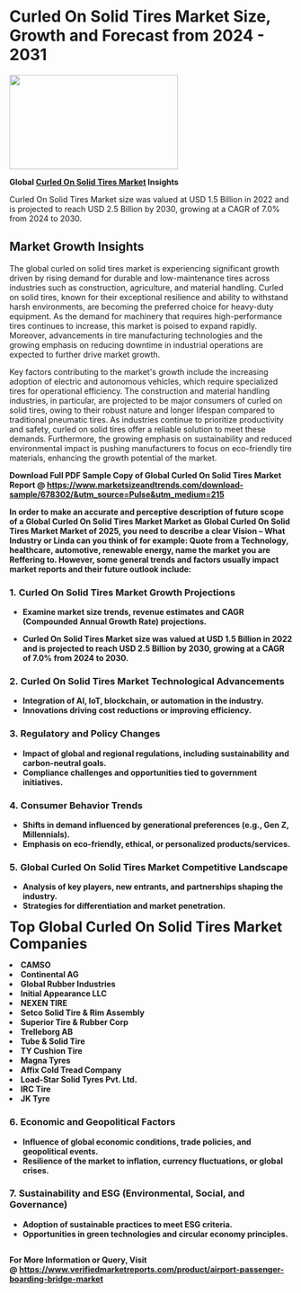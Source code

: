 <H1>Curled On Solid Tires Market Size, Growth and Forecast from 2024 - 2031</H1><img class="aligncenter size-medium wp-image-584254" src="https://thirdeyenews.in/wp-content/uploads/2024/09/Global-Market-Research-300x168.jpeg" alt="" width="300" height="168" /><p><strong>Global&nbsp;<a href="https://www.marketsizeandtrends.com/download-sample/678302/&amp;utm_source=Pulse&amp;utm_medium=215">Curled On Solid Tires Market</a> Insights</strong></p><p>Curled On Solid Tires Market size was valued at USD 1.5 Billion in 2022 and is projected to reach USD 2.5 Billion by 2030, growing at a CAGR of 7.0% from 2024 to 2030.</p><p><h2>Market Growth Insights</h2> <p>The global curled on solid tires market is experiencing significant growth driven by rising demand for durable and low-maintenance tires across industries such as construction, agriculture, and material handling. Curled on solid tires, known for their exceptional resilience and ability to withstand harsh environments, are becoming the preferred choice for heavy-duty equipment. As the demand for machinery that requires high-performance tires continues to increase, this market is poised to expand rapidly. Moreover, advancements in tire manufacturing technologies and the growing emphasis on reducing downtime in industrial operations are expected to further drive market growth.</p> <p><strong></strong></p> <p>Key factors contributing to the market's growth include the increasing adoption of electric and autonomous vehicles, which require specialized tires for operational efficiency. The construction and material handling industries, in particular, are projected to be major consumers of curled on solid tires, owing to their robust nature and longer lifespan compared to traditional pneumatic tires. As industries continue to prioritize productivity and safety, curled on solid tires offer a reliable solution to meet these demands. Furthermore, the growing emphasis on sustainability and reduced environmental impact is pushing manufacturers to focus on eco-friendly tire materials, enhancing the growth potential of the market.</p> <p><strong></p><p><span class=""><strong>Download Full PDF Sample Copy of Global Curled On Solid Tires Market Report</strong> @ <a href="https://www.marketsizeandtrends.com/download-sample/678302/&amp;utm_source=Pulse&amp;utm_medium=215" target="_blank">https://www.marketsizeandtrends.com/download-sample/678302/&amp;utm_source=Pulse&amp;utm_medium=215</a></span></p><p>In order to make an accurate and perceptive description of future scope of a Global&nbsp;Curled On Solid Tires Market Market as Global&nbsp;Curled On Solid Tires Market Market of 2025, you need to describe a clear Vision &ndash; What Industry or Linda can you think of for example: Quote from a Technology, healthcare, automotive, renewable energy, name the market you are Reffering to. However, some general trends and factors usually impact market reports and their future outlook include:</p><h3>1.&nbsp;<strong>Curled On Solid Tires Market Growth Projections</strong></h3><ul><li>Examine market size trends, revenue estimates and CAGR (Compounded Annual Growth Rate) projections.</li><li><p>Curled On Solid Tires Market size was valued at USD 1.5 Billion in 2022 and is projected to reach USD 2.5 Billion by 2030, growing at a CAGR of 7.0% from 2024 to 2030.</p></li></ul><h3>2.&nbsp;<strong>Curled On Solid Tires Market Technological Advancements</strong></h3><ul><li>Integration of AI, IoT, blockchain, or automation in the industry.</li><li>Innovations driving cost reductions or improving efficiency.</li></ul><h3>3.&nbsp;<strong>Regulatory and Policy Changes</strong></h3><ul><li>Impact of global and regional regulations, including sustainability and carbon-neutral goals.</li><li>Compliance challenges and opportunities tied to government initiatives.</li></ul><h3>4.&nbsp;<strong>Consumer Behavior Trends</strong></h3><ul><li>Shifts in demand influenced by generational preferences (e.g., Gen Z, Millennials).</li><li>Emphasis on eco-friendly, ethical, or personalized products/services.</li></ul><h3>5.&nbsp;<strong>Global Curled On Solid Tires Market Competitive Landscape</strong></h3><ul><li>Analysis of key players, new entrants, and partnerships shaping the industry.</li><li>Strategies for differentiation and market penetration.</li></ul><p data-pm-slice="1 1 []"><span style="color: inherit; font-family: inherit; font-size: 25px;">Top Global Curled On Solid Tires Market Companies</span></p><div class="" data-test-id=""><p><li>CAMSO</li><li> Continental AG</li><li> Global Rubber Industries</li><li> Initial Appearance LLC</li><li> NEXEN TIRE</li><li> Setco Solid Tire & Rim Assembly</li><li> Superior Tire & Rubber Corp</li><li> Trelleborg AB</li><li> Tube & Solid Tire</li><li> TY Cushion Tire</li><li> Magna Tyres</li><li> Affix Cold Tread Company</li><li> Load-Star Solid Tyres Pvt. Ltd.</li><li> IRC Tire</li><li> JK Tyre</li></p></div><h3>6.&nbsp;<strong>Economic and Geopolitical Factors</strong></h3><ul><li>Influence of global economic conditions, trade policies, and geopolitical events.</li><li>Resilience of the market to inflation, currency fluctuations, or global crises.</li></ul><h3>7.&nbsp;<strong>Sustainability and ESG (Environmental, Social, and Governance)</strong></h3><ul><li>Adoption of sustainable practices to meet ESG criteria.</li><li>Opportunities in green technologies and circular economy principles.</li></ul><h2><strong style="font-size: 14px;">For More Information or Query, Visit @&nbsp;</strong><a style="background-color: #ffffff; font-size: 14px;" href="https://www.marketsizeandtrends.com/report/curled-on-solid-tires-market/" target="_blank">https://www.verifiedmarketreports.com/product/airport-passenger-boarding-bridge-market</a></h2>
